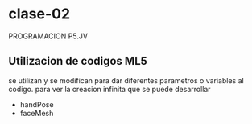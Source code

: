 # clase-02
PROGRAMACION P5.JV

## Utilizacion de codigos ML5
se utilizan y se modifican para dar diferentes parametros o variables al codigo. para ver la creacion infinita que se puede desarrollar

* handPose
* faceMesh

